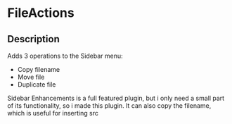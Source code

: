 # FileActions

## Description

Adds 3 operations to the Sidebar menu:
- Copy filename
- Move file
- Duplicate file

Sidebar Enhancements is a full featured plugin, but i only need a small part of its functionality, so i made this plugin.
It can also copy the filename, which is useful for inserting src <script> tags from bower_components after installing a new dependency using bower


![FileActions](FileActions.png)

## Copying from a relative path

If you don't want to copy the filemname from the root of your project, create the file Packages/User/FileActions.sublime-settings (the User folder is accessibled from Preferences -> Browse Packages ... in the menu of SublimeText), and paste the following:

```
{
	"copy_filename_root": "/admin"
}
```
